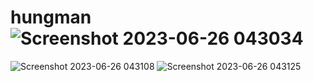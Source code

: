 # hungman![Screenshot 2023-06-26 043034](https://github.com/tushar-upadhya/hungman/assets/113006456/53f4c0f1-98ed-4763-9355-fac86e9da3b2)
![Screenshot 2023-06-26 043108](https://github.com/tushar-upadhya/hungman/assets/113006456/3846f8bf-3813-4386-a1b9-b89663988c12)
![Screenshot 2023-06-26 043125](https://github.com/tushar-upadhya/hungman/assets/113006456/74ba9c9c-c960-4cd2-ae83-c37b15762164)
